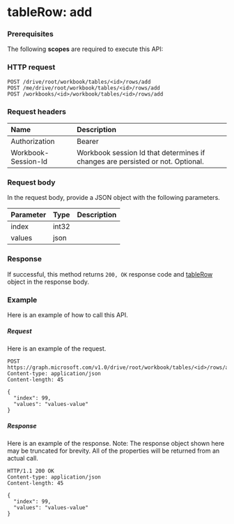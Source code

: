 # tableRow: add


### Prerequisites
The following **scopes** are required to execute this API: 
### HTTP request
<!-- { "blockType": "ignored" } -->
```http
POST /drive/root/workbook/tables/<id>/rows/add
POST /me/drive/root/workbook/tables/<id>/rows/add
POST /workbooks/<id>/workbook/tables/<id>/rows/add

```
### Request headers
| Name       | Description|
|:---------------|:----------|
| Authorization  | Bearer <code>|
| Workbook-Session-Id  | Workbook session Id that determines if changes are persisted or not. Optional.|

### Request body
In the request body, provide a JSON object with the following parameters.

| Parameter	   | Type	|Description|
|:---------------|:--------|:----------|
|index|int32||
|values|json||

### Response
If successful, this method returns `200, OK` response code and [tableRow](../resources/tablerow.md) object in the response body.

### Example
Here is an example of how to call this API.
##### Request
Here is an example of the request.
<!-- {
  "blockType": "request",
  "name": "tablerow_add"
}-->
```http
POST https://graph.microsoft.com/v1.0/drive/root/workbook/tables/<id>/rows/add
Content-type: application/json
Content-length: 45

{
  "index": 99,
  "values": "values-value"
}
```

##### Response
Here is an example of the response. Note: The response object shown here may be truncated for brevity. All of the properties will be returned from an actual call.
<!-- {
  "blockType": "response",
  "truncated": true,
  "@odata.type": "microsoft.graph.tablerow"
} -->
```http
HTTP/1.1 200 OK
Content-type: application/json
Content-length: 45

{
  "index": 99,
  "values": "values-value"
}
```

<!-- uuid: 8fcb5dbc-d5aa-4681-8e31-b001d5168d79
2015-10-25 14:57:30 UTC -->
<!-- {
  "type": "#page.annotation",
  "description": "tableRow: add",
  "keywords": "",
  "section": "documentation",
  "tocPath": ""
}-->
